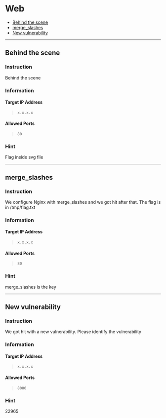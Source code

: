 # Web

- [Behind the scene](#behind-the-scene)
- [merge_slashes](#merge_slashes)
- [New vulnerability](#new-vulnerability)

---
## Behind the scene
### Instruction
Behind the scene
### Information
#### Target IP Address
> `x.x.x.x`
#### Allowed Ports
> `80`
### Hint
Flag inside svg file

---
## merge_slashes
### Instruction
We configure Nginx with merge_slashes and we got hit after that. The flag is in /tmp/flag.txt
### Information
#### Target IP Address
> `x.x.x.x`
#### Allowed Ports
> `80`
### Hint
merge_slashes is the key

---
## New vulnerability
### Instruction
We got hit with a new vulnerability. Please identify the vulnerability
### Information
#### Target IP Address
> `x.x.x.x`
#### Allowed Ports
> `8080`
### Hint
22965
